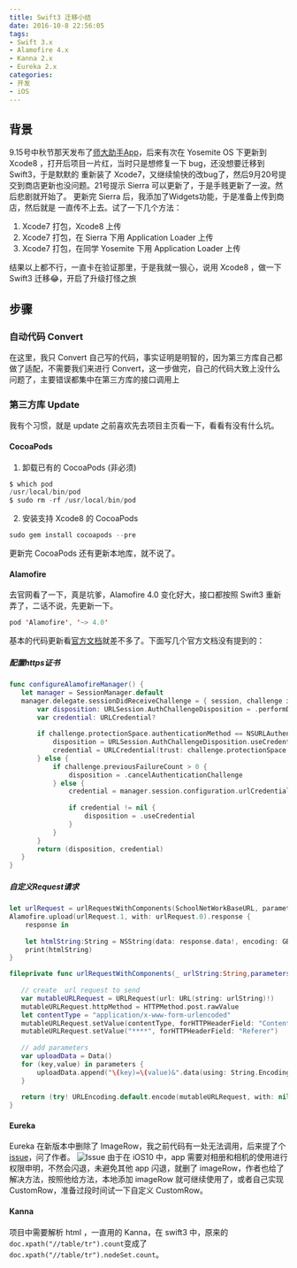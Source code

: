 ```yaml
---
title: Swift3 迁移小结
date: 2016-10-8 22:56:05
tags: 
- Swift 3.x
- Alamofire 4.x
- Kanna 2.x
- Eureka 2.x
categories:
- 开发
- iOS
---
```

## 背景

9.15号中秋节那天发布了[师大助手App](https://itunes.apple.com/us/app/shi-da-zhu-shou-hui-shi-fan/id1150983683?l=zh&ls=1&mt=8)，后来有次在 Yosemite OS 下更新到 Xcode8 ，打开后项目一片红，当时只是想修复一下 bug，还没想要迁移到 Swift3，于是默默的 重新装了 Xcode7，又继续愉快的改bug了，然后9月20号提交到商店更新也没问题。21号提示 Sierra 可以更新了，于是手贱更新了一波。然后悲剧就开始了。
更新完 Sierra 后，我添加了Widgets功能，于是准备上传到商店，然后就是 一直传不上去。试了一下几个方法：

1. Xcode7 打包，Xcode8 上传
2. Xcode7 打包，在 Sierra 下用 Application Loader 上传
3. Xcode7 打包，在同学 Yosemite 下用 Application Loader 上传

结果以上都不行，一直卡在验证那里，于是我就一狠心，说用 Xcode8 ，做一下 Swift3 迁移😂，开启了升级打怪之旅

## 步骤

### 自动代码 Convert

在这里，我只 Convert 自己写的代码，事实证明是明智的，因为第三方库自己都做了适配，不需要我们来进行 Convert，这一步做完，自己的代码大致上没什么问题了，主要错误都集中在第三方库的接口调用上

### 第三方库 Update

我有个习惯，就是 update 之前喜欢先去项目主页看一下，看看有没有什么坑。

#### CocoaPods 

1. 卸载已有的 CocoaPods (非必须)
``` swift 
$ which pod
/usr/local/bin/pod
$ sudo rm -rf /usr/local/bin/pod
```
2. 安装支持 Xcode8 的 CocoaPods
``` swift
sudo gem install cocoapods --pre
```
更新完 CocoaPods 还有更新本地库，就不说了。

#### Alamofire

去官网看了一下，真是坑爹，Alamofire 4.0 变化好大，接口都按照 Swift3 重新弄了，二话不说，先更新一下。
``` swift
pod 'Alamofire', '~> 4.0'
```
基本的代码更新看[官方文档](https://github.com/Alamofire/Alamofire/blob/master/Documentation/Alamofire%204.0%20Migration%20Guide.md)就差不多了。下面写几个官方文档没有提到的：

##### 配置https证书
``` swift
func configureAlamofireManager() {
   let manager = SessionManager.default
   manager.delegate.sessionDidReceiveChallenge = { session, challenge in
       var disposition: URLSession.AuthChallengeDisposition = .performDefaultHandling
       var credential: URLCredential?
       
       if challenge.protectionSpace.authenticationMethod == NSURLAuthenticationMethodServerTrust {
           disposition = URLSession.AuthChallengeDisposition.useCredential
           credential = URLCredential(trust: challenge.protectionSpace.serverTrust!)
       } else {
           if challenge.previousFailureCount > 0 {
               disposition = .cancelAuthenticationChallenge
           } else {
               credential = manager.session.configuration.urlCredentialStorage?.defaultCredential(for: challenge.protectionSpace)
               
               if credential != nil {
                   disposition = .useCredential
               }
           }
       }
       return (disposition, credential)
   }
}
```

##### 自定义Request请求

``` Swift
let urlRequest = urlRequestWithComponents(SchoolNetWorkBaseURL, parameters: parameters)
Alamofire.upload(urlRequest.1, with: urlRequest.0).response {
    response in
        
    let htmlString:String = NSString(data: response.data!, encoding: GB2312Encoding)! as String
    print(htmlString)
}

fileprivate func urlRequestWithComponents(_ urlString:String,parameters:[String: AnyObject]) -> (URLRequestConvertible,Data) {
        
   // create  url request to send
   var mutableURLRequest = URLRequest(url: URL(string: urlString)!)
   mutableURLRequest.httpMethod = HTTPMethod.post.rawValue
   let contentType = "application/x-www-form-urlencoded"
   mutableURLRequest.setValue(contentType, forHTTPHeaderField: "Content-Type")
   mutableURLRequest.setValue("****", forHTTPHeaderField: "Referer")
   
   // add parameters
   var uploadData = Data()
   for (key,value) in parameters {
       uploadData.append("\(key)=\(value)&".data(using: String.Encoding(rawValue: GB2312Encoding))!)
   }
   
   return (try! URLEncoding.default.encode(mutableURLRequest, with: nil),uploadData)
}
```

#### Eureka

Eureka 在新版本中删除了 ImageRow，我之前代码有一处无法调用，后来提了个[issue](https://github.com/xmartlabs/Eureka/issues/688)，问了作者。
![Issue](http://7xqj7o.com1.z0.glb.clouddn.com/blog/Blog_Swift3_1.png)
由于在 iOS10 中，app 需要对相册和相机的使用进行权限申明，不然会闪退，未避免其他 app 闪退，就删了 imageRow，作者也给了解决方法，按照他给方法，本地添加 imageRow 就可继续使用了，或者自己实现CustomRow，准备过段时间试一下自定义 CustomRow。

#### Kanna

项目中需要解析 html ，一直用的 Kanna，在 swift3 中，原来的`doc.xpath("//table/tr").count`变成了 `doc.xpath("//table/tr").nodeSet.count`。


